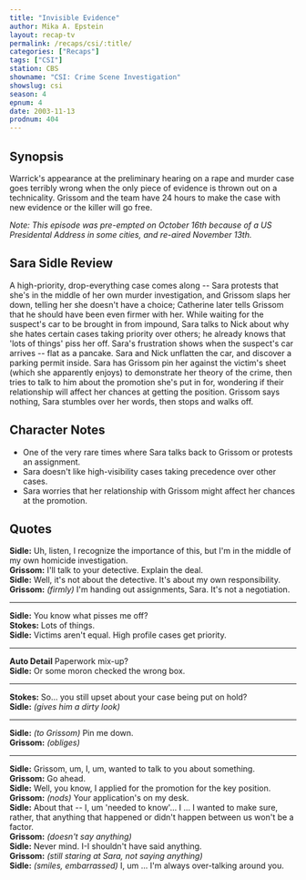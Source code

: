 ```yaml
---
title: "Invisible Evidence"
author: Mika A. Epstein
layout: recap-tv
permalink: /recaps/csi/:title/
categories: ["Recaps"]
tags: ["CSI"]
station: CBS
showname: "CSI: Crime Scene Investigation"
showslug: csi
season: 4
epnum: 4
date: 2003-11-13
prodnum: 404  
---
```


## Synopsis

Warrick's appearance at the preliminary hearing on a rape and murder case goes terribly wrong when the only piece of evidence is thrown out on a technicality. Grissom and the team have 24 hours to make the case with new evidence or the killer will go free.

_Note: This episode was pre-empted on October 16th because of a US Presidental Address in some cities, and re-aired November 13th._

## Sara Sidle Review

A high-priority, drop-everything case comes along -- Sara protests that she's in the middle of her own murder investigation, and Grissom slaps her down, telling her she doesn't have a choice; Catherine later tells Grissom that he should have been even firmer with her. While waiting for the suspect's car to be brought in from impound, Sara talks to Nick about why she hates certain cases taking priority over others; he already knows that 'lots of things' piss her off. Sara's frustration shows when the suspect's car arrives -- flat as a pancake. Sara and Nick unflatten the car, and discover a parking permit inside. Sara has Grissom pin her against the victim's sheet (which she apparently enjoys) to demonstrate her theory of the crime, then tries to talk to him about the promotion she's put in for, wondering if their relationship will affect her chances at getting the position. Grissom says nothing, Sara stumbles over her words, then stops and walks off.

## Character Notes

* One of the very rare times where Sara talks back to Grissom or protests an assignment.   
* Sara doesn't like high-visibility cases taking precedence over other cases.  
* Sara worries that her relationship with Grissom might affect her chances at the promotion.

## Quotes

**Sidle:** Uh, listen, I recognize the importance of this, but I'm in the middle of my own homicide investigation.  
**Grissom:** I'll talk to your detective. Explain the deal.  
**Sidle:** Well, it's not about the detective. It's about my own responsibility.  
**Grissom:** _(firmly)_ I'm handing out assignments, Sara. It's not a negotiation.  

- - -

**Sidle:** You know what pisses me off?  
**Stokes:** Lots of things.  
**Sidle:** Victims aren't equal. High profile cases get priority.  

- - -

**Auto Detail** Paperwork mix-up?  
**Sidle:** Or some moron checked the wrong box.  

- - -

**Stokes:** So... you still upset about your case being put on hold?  
**Sidle:** _(gives him a dirty look)_  

- - -

**Sidle:** _(to Grissom)_ Pin me down.  
**Grissom:** _(obliges)_  

- - -

**Sidle:** Grissom, um, I, um, wanted to talk to you about something.  
**Grissom:** Go ahead.  
**Sidle:** Well, you know, I applied for the promotion for the key position.  
**Grissom:** _(nods)_ Your application's on my desk.  
**Sidle:** About that -- I, um 'needed to know'... I ... I wanted to make sure, rather, that anything that happened or didn't happen between us won't be a factor.  
**Grissom:** _(doesn't say anything)_  
**Sidle:** Never mind. I-I shouldn't have said anything.  
**Grissom:** _(still staring at Sara, not saying anything)_  
**Sidle:** _(smiles, embarrassed)_ I, um ... I'm always over-talking around you.
